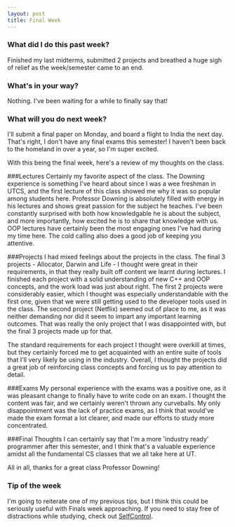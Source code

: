 ```yaml
---
layout: post
title: Final Week
---
```


### What did I do this past week?
Finished my last midterms, submitted 2 projects and breathed a huge sigh of relief as the week/semester came to an end.

### What's in your way?
Nothing. I've been waiting for a while to finally say that!

### What will you do next week?
I'll submit a final paper on Monday, and board a flight to India the next day. That's right, I don't have any final exams this semester! I haven't been back to the homeland in over a year, so I'm super excited.

With this being the final week, here's a review of my thoughts on the class.

###Lectures
Certainly my favorite aspect of the class. The Downing experience is something I've heard about since I was a wee freshman in UTCS, and the first lecture of this class showed me why it was so popular among students here. Professor Downing is absolutely filled with energy in his lectures and shows great passion for the subject he teaches. I've been constantly surprised with both how knowledgable he is about the subject, and more importantly, how excited he is to share that knowledge with us. OOP lectures have certainly been the most engaging ones I've had during my time here. The cold calling also does a good job of keeping you attentive.

###Projects
I had mixed feelings about the projects in the class. The final 3 projects - Allocator, Darwin and Life - I thought were great in their requirements, in that they really built off content we learnt during lectures. I finished each project with a solid understanding of new C++ and OOP concepts, and the work load was just about right. The first 2 projects were considerably easier, which I thought was especially understandable with the first one, given that we were still getting used to the developer tools used in the class. The second project (Netflix) seemed out of place to me, as it was neither demanding nor did it seem to impart any important learning outcomes. That was really the only project that I was disappointed with, but the final 3 projects made up for that.

The standard requirements for each project I thought were overkill at times, but they certainly forced me to get acquainted with an entire suite of tools that I'll very likely be using in the industry. Overall, I thought the projects did a great job of reinforcing class concepts and forcing us to pay attention to detail.

###Exams
My personal experience with the exams was a positive one, as it was pleasant change to finally have to write code on an exam. I thought the content was fair, and we certainly weren't thrown any curveballs. My only disappointment was the lack of practice exams, as I think that would've made the exam format a lot clearer, and made our efforts to study more concentrated.

###Final Thoughts
I can certainly say that I'm a more 'industry ready' programmer after this semester, and I think that's a valuable experience amidst all the fundamental CS classes that we all take here at UT.

All in all, thanks for a great class Professor Downing!

### Tip of the week
I'm going to reiterate one of my previous tips, but I think this could be seriously useful with Finals week approaching. If you need to stay free of distractions while studying, check out [SelfControl](https://selfcontrolapp.com).